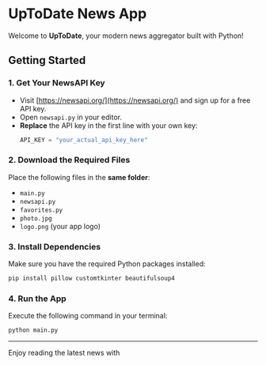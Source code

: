 # UpToDate News App

Welcome to **UpToDate**, your modern news aggregator built with Python!

## Getting Started

### 1. Get Your NewsAPI Key
- Visit [https://newsapi.org/](https://newsapi.org/) and sign up for a free API key.
- Open `newsapi.py` in your editor.
- **Replace** the API key in the first line with your own key:
  ```python
  API_KEY = "your_actual_api_key_here"
  ```

### 2. Download the Required Files
Place the following files in the **same folder**:
- `main.py`
- `newsapi.py`
- `favorites.py`
- `photo.jpg`
- `logo.png` (your app logo)

### 3. Install Dependencies
Make sure you have the required Python packages installed:
```bash
pip install pillow customtkinter beautifulsoup4
```

### 4. Run the App
Execute the following command in your terminal:
```bash
python main.py
```

---

Enjoy reading the latest news with